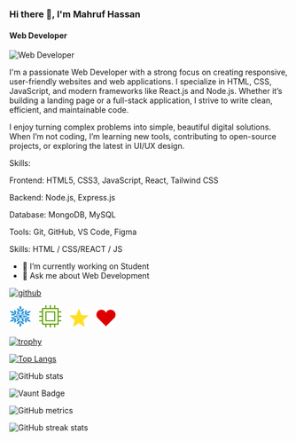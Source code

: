 ### Hi there 👋, I'm Mahruf Hassan
#### Web Developer
![Web Developer](https://img.freepik.com/free-vector/website-designer-concept-illustration_114360-4449.jpg?semt=ais_hybrid&w=740)

I'm a passionate Web Developer with a strong focus on creating responsive, user-friendly websites and web applications. I specialize in HTML, CSS, JavaScript, and modern frameworks like React.js and Node.js. Whether it’s building a landing page or a full-stack application, I strive to write clean, efficient, and maintainable code.

I enjoy turning complex problems into simple, beautiful digital solutions. When I’m not coding, I’m learning new tools, contributing to open-source projects, or exploring the latest in UI/UX design.

Skills:

Frontend: HTML5, CSS3, JavaScript, React, Tailwind CSS

Backend: Node.js, Express.js

Database: MongoDB, MySQL

Tools: Git, GitHub, VS Code, Figma

Skills:  HTML / CSS/REACT / JS 

- 🔭 I’m currently working on Student 
- 💬 Ask me about Web Development 


[<img src='https://cdn.jsdelivr.net/npm/simple-icons@3.0.1/icons/github.svg' alt='github' height='40'>](https://github.com/mahruf43)  

<a href='https://archiveprogram.github.com/'><img src='https://raw.githubusercontent.com/acervenky/animated-github-badges/master/assets/acbadge.gif' width='40' height='40'></a> <a href='https://docs.github.com/en/developers'><img src='https://raw.githubusercontent.com/acervenky/animated-github-badges/master/assets/devbadge.gif' width='40' height='40'></a> <a href='https://stars.github.com/'><img src='https://raw.githubusercontent.com/acervenky/animated-github-badges/master/assets/starbadge.gif' width='35' height='35'></a> <a href='https://docs.github.com/en/github/supporting-the-open-source-community-with-github-sponsors'><img src='https://raw.githubusercontent.com/acervenky/animated-github-badges/master/assets/sponsorbadge.gif' width='35' height='35'></a> 

[![trophy](https://github-profile-trophy.vercel.app/?username=mahruf43)](https://github.com/ryo-ma/github-profile-trophy)

[![Top Langs](https://github-readme-stats.vercel.app/api/top-langs/?username=mahruf43)](https://github.com/anuraghazra/github-readme-stats)

![GitHub stats](https://github-readme-stats.vercel.app/api?username=mahruf43&show_icons=true&count_private=true)  

![Vaunt Badge](https://api.vaunt.dev/v1/github/entities/mahruf43/contributions?format=svg&private=true)  

![GitHub metrics](https://metrics.lecoq.io/mahruf43)  

![GitHub streak stats](https://streak-stats.demolab.com/?user=mahruf43)  


